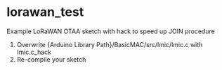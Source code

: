 # lorawan_test

Example LoRaWAN OTAA sketch with hack to speed up JOIN procedure

1. Overwrite {Arduino Library Path}/BasicMAC/src/lmic/lmic.c with lmic.c_hack
2. Re-compile your sketch
